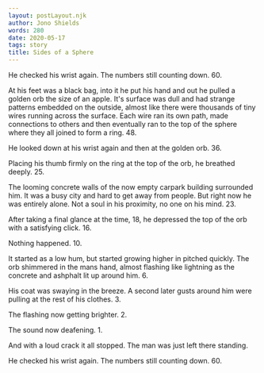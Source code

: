 ```yaml
---
layout: postLayout.njk
author: Jono Shields
words: 280
date: 2020-05-17
tags: story
title: Sides of a Sphere
---
```


He checked his wrist again. The numbers still counting down. 60.

At his feet was a black bag, into it he put his hand and out he pulled a golden orb the size of an apple. It's surface was dull and had strange patterns embedded on the outside, almost like there were thousands of tiny wires running across the surface. Each wire ran its own path, made connections to others and then eventually ran to the top of the sphere where they all joined to form a ring. 48.

He looked down at his wrist again and then at the golden orb. 36.

Placing his thumb firmly on the ring at the top of the orb, he breathed deeply. 25.

The looming concrete walls of the now empty carpark building surrounded him. It was a busy city and hard to get away from people. But right now he was entirely alone. Not a soul in his proximity, no one on his mind. 23.

After taking a final glance at the time, 18, he depressed the top of the orb with a satisfying click. 16.

Nothing happened. 10.

It started as a low hum, but started growing higher in pitched quickly. The orb shimmered in the mans hand, almost flashing like lightning as the concrete and ashphalt lit up around him. 6.

His coat was swaying in the breeze. A second later gusts around him were pulling at the rest of his clothes. 3.

The flashing now getting brighter. 2.

The sound now deafening. 1.

And with a loud crack it all stopped. The man was just left there standing.

He checked his wrist again. The numbers still counting down. 60.
